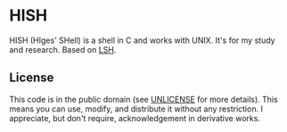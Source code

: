 HISH
====

HISH (HIges' SHell) is a shell in C and works with UNIX.
It's for my study and research.
Based on [LSH][1].

License
-------

This code is in the public domain (see [UNLICENSE](UNLICENSE) for more details).
This means you can use, modify, and distribute it without any restriction.  I
appreciate, but don't require, acknowledgement in derivative works.

[1]: http://brennan.io/2015/01/16/write-a-shell-in-c/

